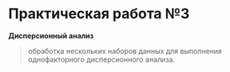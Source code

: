 # Практическая работа №3
**Дисперсионный анализ**
>обработка нескольких наборов данных для выполнения однофакторного дисперсионного анализа.
